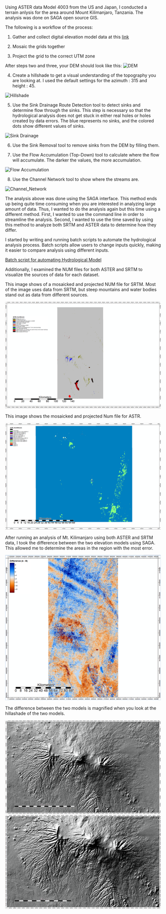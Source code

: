Using ASTER data Model 4003 from the US and Japan, I conducted a terrain anlysis for the area around Mount Kilimanjaro, Tanzania. The analysis was done on SAGA open source GIS.
 
 The following is a workflow of the process:

1. Gather and collect digital elevation model data at this [link]( https://search.earthdata.nasa.gov/)

2. Mosaic the grids together

3. Project the grid to the correct UTM zone

After steps two and three, your DEM should look like this:
![DEM](https://github.com/chriskgernon/chriskgernon.github.io/blob/master/DEM.PNG)

4. Create a hillshade to get a visual understanding of the topography you are looking at. I used the default settings for the azimuth : 315 and height : 45.

![Hillshade](https://github.com/chriskgernon/chriskgernon.github.io/blob/master/Analytical_hillshading2.PNG)

5. Use the Sink Drainage Route Detection tool to detect sinks and determine flow through the sinks. This step is necessary so that the hydrological analysis does not get stuck in either real holes or holes created by data errors. The blue represents no sinks, and the colored dots show different values of sinks.

![Sink Drainage](https://github.com/chriskgernon/chriskgernon.github.io/blob/master/Sink_Drainage_route.PNG)

6. Use the Sink Removal tool to remove sinks from the DEM by filling them.

7. Use the Flow Accumulation (Top-Down) tool to calculate where the flow will accumulate. The darker the values, the more accumulation.

![Flow Accumulation](chriskgernon.github.io/Flow_Accumulation.PNG)

8. Use the Channel Network tool to show where the streams are.

![Channel_Network](https://github.com/chriskgernon/chriskgernon.github.io/blob/master/Channel_network.PNG)

The analysis above was done using the SAGA interface. This method ends up being quite time consuming when you are interested in analyzing large amount of data. Thus, I wanted to do the analysis again but this time using a different method. First, I wanted to use the command line in order to streamline the analysis. Second, I wanted to use the time saved by using this method to analyze both SRTM and ASTER data to determine how they differ. 

I started by writing and running batch scripts to automate the hydrological analysis process. Batch scripts allow users to change inputs quickly, making it easier to compare analysis using different inputs. 

[Batch script for automating Hydrological Model](automating_hydrological_modeling.md)

Additionally, I examined the NUM files for both ASTER and SRTM to visualize the sources of data for each dataset.


This image shows of a mosaicked and projected NUM file for SRTM. Most of the image uses data from SRTM, but steep mountains and water bodies stand out as data from different sources. 

![SRTM Num File](./SRTM_Num_final.png)

This image shows the mosaicked and projected Num file for ASTR.

![ASTR Num File](./NUM_aster.png)

After running an analysis of Mt. Kilimanjaro using both ASTER and SRTM data, I took the difference between the two elevation models using SAGA. This allowed me to determine the areas in the region with the most error.

![Difference](./DEM_Diff_final.png)


The difference between the two models is magnified when you look at the hillashade of the two models.

![ASTER hillshade](./ASTER_hillshade_less_error.PNG) ![SRTM hillshade](./SRTM_hillshade_less_accurate.PNG)



